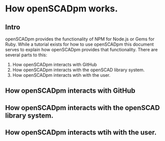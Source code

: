 # How openSCADpm works.

## Intro
openSCADpm provides the functionality of NPM for Node.js or Gems for Ruby. While a tutorial exists for how to use openSCADpm this document serves to explain how openSCADpm provides that functionality. There are several parts to this:

1. How openSCADpm interacts with GitHub
2. How openSCADpm interacts with the openSCAD library system.
3. How openSCADpm interacts wtih with the user.

## How openSCADpm interacts with GitHub
## How openSCADpm interacts with the openSCAD library system.
## How openSCADpm interacts wtih with the user.

